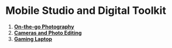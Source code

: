 # Mobile Studio and Digital Toolkit

1. [**On-the-go Photography**](on-the-go-photography.md)
2. [**Cameras and Photo Editing**](cameras-and-photo-editing.md)
3. [**Gaming Laptop**](gaming-laptop.md)

